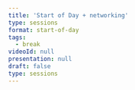 ```yaml
---
title: 'Start of Day + networking'
type: sessions
format: start-of-day
tags:
  - break
videoId: null
presentation: null
draft: false
type: sessions
---
```

<!-- Breakfast, Lunch and Coffee is served over in our {{< button-link label="virtual Meet & Greet Room" icon="link" url="/online-conference/#the-meet--greet-room" >}}. You are welcome to have a chat and network before the official program starts. -->

